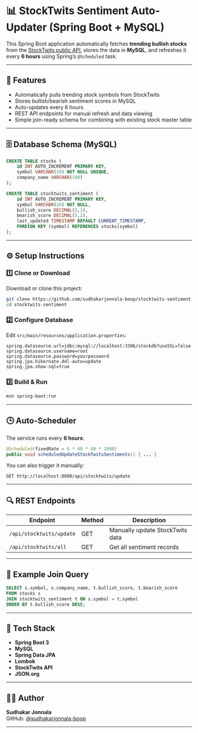 # 📊 StockTwits Sentiment Auto-Updater (Spring Boot + MySQL)

This Spring Boot application automatically fetches **trending bullish stocks** from the [StockTwits public API](https://api.stocktwits.com/api/2/trending/symbols.json), stores the data in **MySQL**, and refreshes it every **6 hours** using Spring’s `@Scheduled` task.

---

## 🚀 Features
- Automatically pulls trending stock symbols from StockTwits
- Stores bullish/bearish sentiment scores in MySQL
- Auto-updates every 6 hours
- REST API endpoints for manual refresh and data viewing
- Simple join-ready schema for combining with existing stock master table

---

## 🗄️ Database Schema (MySQL)

```sql
CREATE TABLE stocks (
    id INT AUTO_INCREMENT PRIMARY KEY,
    symbol VARCHAR(20) NOT NULL UNIQUE,
    company_name VARCHAR(100)
);

CREATE TABLE stocktwits_sentiment (
    id INT AUTO_INCREMENT PRIMARY KEY,
    symbol VARCHAR(20) NOT NULL,
    bullish_score DECIMAL(5,2),
    bearish_score DECIMAL(5,2),
    last_updated TIMESTAMP DEFAULT CURRENT_TIMESTAMP,
    FOREIGN KEY (symbol) REFERENCES stocks(symbol)
);
```

---

## ⚙️ Setup Instructions

### 1️⃣ Clone or Download
Download or clone this project:
```bash
git clone https://github.com/sudhakarjonnala-boop/stocktwits-sentiment.git
cd stocktwits-sentiment
```

### 2️⃣ Configure Database
Edit `src/main/resources/application.properties`:
```properties
spring.datasource.url=jdbc:mysql://localhost:3306/stockdb?useSSL=false
spring.datasource.username=root
spring.datasource.password=yourpassword
spring.jpa.hibernate.ddl-auto=update
spring.jpa.show-sql=true
```

### 3️⃣ Build & Run
```bash
mvn spring-boot:run
```

---

## 🕒 Auto-Scheduler

The service runs every **6 hours**:
```java
@Scheduled(fixedRate = 6 * 60 * 60 * 1000)
public void scheduledUpdateStockTwitsSentiments() { ... }
```

You can also trigger it manually:
```
GET http://localhost:8080/api/stocktwits/update
```

---

## 🔍 REST Endpoints

| Endpoint | Method | Description |
|-----------|---------|-------------|
| `/api/stocktwits/update` | GET | Manually update StockTwits data |
| `/api/stocktwits/all` | GET | Get all sentiment records |

---

## 🧠 Example Join Query

```sql
SELECT s.symbol, s.company_name, t.bullish_score, t.bearish_score
FROM stocks s
JOIN stocktwits_sentiment t ON s.symbol = t.symbol
ORDER BY t.bullish_score DESC;
```

---

## 🧰 Tech Stack
- **Spring Boot 3**
- **MySQL**
- **Spring Data JPA**
- **Lombok**
- **StockTwits API**
- **JSON.org**

---

## 🧑‍💻 Author
**Sudhakar Jonnala**  
GitHub: [@sudhakarjonnala-boop](https://github.com/sudhakarjonnala-boop)

---
